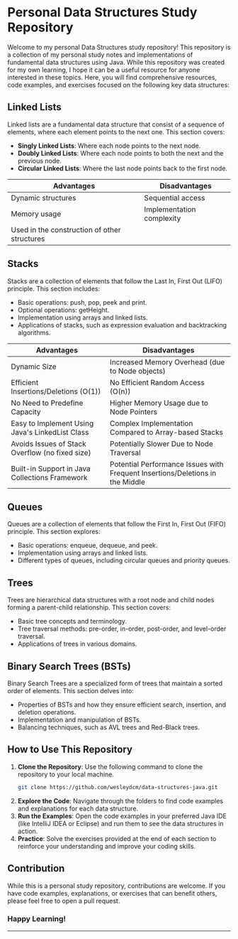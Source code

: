 # Personal Data Structures Study Repository

Welcome to my personal Data Structures study repository! This repository is a collection of my personal study notes and
implementations of fundamental data structures using Java. While this repository was created for my own learning, I hope
it can be a useful resource for anyone interested in these topics. Here, you will find comprehensive resources, code
examples, and exercises focused on the following key data structures:

## Linked Lists

Linked lists are a fundamental data structure that consist of a sequence of elements, where each element points to the
next one. This section covers:

- **Singly Linked Lists**: Where each node points to the next node.
- **Doubly Linked Lists**: Where each node points to both the next and the previous node.
- **Circular Linked Lists**: Where the last node points back to the first node.

| Advantages                                   | Disadvantages             |
|----------------------------------------------|---------------------------|
| Dynamic structures                           | Sequential access         |
| Memory usage                                 | Implementation complexity |
| Used in the construction of other structures |                           |

## Stacks

Stacks are a collection of elements that follow the Last In, First Out (LIFO) principle. This section includes:

- Basic operations: push, pop, peek and print.
- Optional operations: getHeight.
- Implementation using arrays and linked lists.
- Applications of stacks, such as expression evaluation and backtracking algorithms.

| Advantages                                      | Disadvantages                                                                 |
|-------------------------------------------------|-------------------------------------------------------------------------------|
| Dynamic Size                                    | Increased Memory Overhead (due to Node objects)                               |
| Efficient Insertions/Deletions (O(1))           | No Efficient Random Access (O(n))                                             |
| No Need to Predefine Capacity                   | Higher Memory Usage due to Node Pointers                                      |
| Easy to Implement Using Java's LinkedList Class | Complex Implementation Compared to Array-based Stacks                         |
| Avoids Issues of Stack Overflow (no fixed size) | Potentially Slower Due to Node Traversal                                      |
| Built-in Support in Java Collections Framework  | Potential Performance Issues with Frequent Insertions/Deletions in the Middle |

## Queues

Queues are a collection of elements that follow the First In, First Out (FIFO) principle. This section explores:

- Basic operations: enqueue, dequeue, and peek.
- Implementation using arrays and linked lists.
- Different types of queues, including circular queues and priority queues.

## Trees

Trees are hierarchical data structures with a root node and child nodes forming a parent-child relationship. This
section covers:

- Basic tree concepts and terminology.
- Tree traversal methods: pre-order, in-order, post-order, and level-order traversal.
- Applications of trees in various domains.

## Binary Search Trees (BSTs)

Binary Search Trees are a specialized form of trees that maintain a sorted order of elements. This section delves into:

- Properties of BSTs and how they ensure efficient search, insertion, and deletion operations.
- Implementation and manipulation of BSTs.
- Balancing techniques, such as AVL trees and Red-Black trees.

## How to Use This Repository

1. **Clone the Repository**: Use the following command to clone the repository to your local machine.
   ```sh
   git clone https://github.com/wesleydcm/data-structures-java.git
   ```
2. **Explore the Code**: Navigate through the folders to find code examples and explanations for each data structure.
3. **Run the Examples**: Open the code examples in your preferred Java IDE (like IntelliJ IDEA or Eclipse) and run them
   to see the data structures in action.
4. **Practice**: Solve the exercises provided at the end of each section to reinforce your understanding and improve
   your coding skills.

## Contribution

While this is a personal study repository, contributions are welcome. If you have code examples, explanations, or
exercises that can benefit others, please feel free to open a pull request.

### Happy Learning!

---